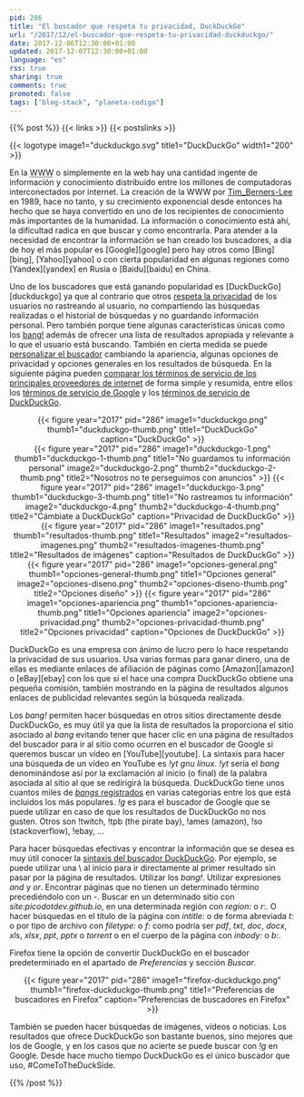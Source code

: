 ```yaml
---
pid: 286
title: "El buscador que respeta tu privacidad, DuckDuckGo"
url: "/2017/12/el-buscador-que-respeta-tu-privacidad-duckduckgo/"
date: 2017-12-06T12:30:00+01:00
updated: 2017-12-07T12:30:00+01:00
language: "es"
rss: true
sharing: true
comments: true
promoted: false
tags: ["blog-stack", "planeta-codigo"]
---
```


{{% post %}}
{{< links >}}
{{< postslinks >}}

{{< logotype image1="duckduckgo.svg" title1="DuckDuckGo" width1="200" >}}

En la <abbr title="World Wide Web">WWW</abbr> o simplemente en la web hay una cantidad ingente de información y conocimiento distribuido entre los millones de computadoras interconectados por internet. La creación de la WWW por [Tim_Berners-Lee](https://en.wikipedia.org/wiki/Tim_Berners-Lee) en 1989, hace no tanto, y su crecimiento exponencial desde entonces ha hecho que se haya convertido en uno de los recipientes de conocimiento más importantes de la humanidad. La información o conocimiento está ahí, la dificultad radica en que buscar y como encontrarla. Para atender a la necesidad de encontrar la información se han creado los buscadores, a día de hoy el más popular es [Google][google] pero hay otros como [Bing][bing], [Yahoo][yahoo] o con cierta popularidad en algunas regiones como [Yandex][yandex] en Rusia o [Baidu][baidu] en China.

Uno de los buscadores que está ganando popularidad es [DuckDuckGo][duckduckgo] ya que al contrario que otros [respeta la privacidad](https://duckduckgo.com/privacy) de los usuarios no rastreando al usuario, no compartiendo las búsquedas realizadas o el historial de búsquedas y no guardando información personal. Pero también porque tiene algunas características únicas como los [bang!](https://duckduckgo.com/bang) además de ofrecer una lista de resultados apropiada y relevante a lo que el usuario está buscando. También en cierta medida se puede [personalizar el buscador](https://duckduckgo.com/settings) cambiando la apariencia, algunas opciones de privacidad y opciones generales en los resultados de búsqueda. En la siguiente página pueden [comparar los términos de servicio de los principales proveedores de internet](https://tosdr.org/) de forma simple y resumida, entre ellos los [términos de servicio de Google](https://tosdr.org/#google) y los [términos de servicio de DuckDuckGo](https://tosdr.org/#duckduckgo).

<div class="media" style="text-align: center;">
    {{< figure year="2017" pid="286"
        image1="duckduckgo.png" thumb1="duckduckgo-thumb.png" title1="DuckDuckGo"
        caption="DuckDuckGo" >}}
</div>
<div class="media" style="text-align: center;">
    {{< figure year="2017" pid="286"
        image1="duckduckgo-1.png" thumb1="duckduckgo-1-thumb.png" title1="No guardamos tu información personal"
        image2="duckduckgo-2.png" thumb2="duckduckgo-2-thumb.png" title2="Nosotros no te perseguimos con anuncios" >}}
    {{< figure year="2017" pid="286"
        image1="duckduckgo-3.png" thumb1="duckduckgo-3-thumb.png" title1="No rastreamos tu información"
        image2="duckduckgo-4.png" thumb2="duckduckgo-4-thumb.png" title2="Cámbiate a DuckDuckGo"
        caption="Privacidad de DuckDuckGo" >}}
</div>
<div class="media" style="text-align: center;">
    {{< figure year="2017" pid="286"
        image1="resultados.png" thumb1="resultados-thumb.png" title1="Resultados"
        image2="resultados-imagenes.png" thumb2="resultados-imagenes-thumb.png" title2="Resultados de imágenes"
        caption="Resultados de DuckDuckGo" >}}
</div>
<div class="media" style="text-align: center;">
    {{< figure year="2017" pid="286"
        image1="opciones-general.png" thumb1="opciones-general-thumb.png" title1="Opciones general"
        image2="opciones-diseno.png" thumb2="opciones-diseno-thumb.png" title2="Opciones diseño" >}}
    {{< figure year="2017" pid="286"
        image1="opciones-apariencia.png" thumb1="opciones-apariencia-thumb.png" title1="Opciones apariencia"
        image2="opciones-privacidad.png" thumb2="opciones-privacidad-thumb.png" title2="Opciones privacidad"
        caption="Opciones de DuckDuckGo" >}}
</div>

DuckDuckGo es una empresa con ánimo de lucro pero lo hace respetando la privacidad de sus usuarios. Usa varias formas para ganar dinero, una de ellas es mediante enlaces de afiliación de páginas como [Amazon][amazon] o [eBay][ebay] con los que si el hace una compra DuckDuckGo obtiene una pequeña comisión, también mostrando en la página de resultados algunos enlaces de publicidad relevantes según la búsqueda realizada.

Los _bang!_ permiten hacer búsquedas en otros sitios directamente desde DuckDuckGo, es muy útil ya que la lista de resultados la proporciona el sitio asociado al _bang_ evitando tener que hacer clic en una página de resultados del buscador para ir al sitio como ocurren en el buscador de Google si queremos buscar un vídeo en [YouTube][youtube]. La sintaxis para hacer una búsqueda de un vídeo en YouTube es _!yt gnu linux_. _!yt_ sería el _bang_ denominándose así por la exclamación al inicio (o final) de la palabra asociada al sitio al que se redirigirá la búsqueda. DuckDuckGo tiene unos cuantos miles de [_bangs_ registrados](https://duckduckgo.com/bang) en varias categorías entre los que está incluidos los más populares. _!g_ es para el buscador de Google que se puede utilizar en caso de que los resultados de DuckDuckGo no nos gusten. Otros son !twitch, !tpb (the pirate bay), !ames (amazon), !so (stackoverflow), !ebay, ... 

Para hacer búsquedas efectivas y encontrar la información que se desea es muy útil conocer la [sintaxis del buscador DuckDuckGo](https://duck.co/help/results/syntax). Por ejemplo, se puede utilizar una \ al inicio para ir directamente al primer resultado sin pasar por la página de resultados. Utilizar los _bang!_. Utilizar expresiones _and_ y _or_. Encontrar páginas que no tienen un determinado término precediéndolo con un _-_. Buscar en un determinado sitio con _site:picodotdev.github.io_, en una determinada región con _region:_ o _r:_. O hacer búsquedas en el título de la página con _intitle:_ o de forma abreviada _t:_ o por tipo de archivo con _filetype:_ o _f:_ como podría ser _pdf_, _txt_, _doc_, _docx_, _xls_, _xlsx_, _ppt_, _pptx_ o _torrent_ o en el cuerpo de la página con _inbody:_ o _b:_.

Firefox tiene la opción de convertir DuckDuckGo en el buscador predeterminado en el apartado de _Preferencias_ y sección _Buscar_.

<div class="media" style="text-align: center;">
    {{< figure year="2017" pid="286"
        image1="firefox-duckduckgo.png" thumb1="firefox-duckduckgo-thumb.png" title1="Preferencias de buscadores en Firefox"
        caption="Preferencias de buscadores en Firefox" >}}
</div>

También se pueden hacer búsquedas de imágenes, vídeos o noticias. Los resultados que ofrece DuckDuckGo son bastante buenos, sino mejores que los de Google, y en los casos que no acierte se puede buscar con _!g_ en Google. Desde hace mucho tiempo DuckDuckGo es el único buscador que uso, #ComeToTheDuckSide.

{{% /post %}}
